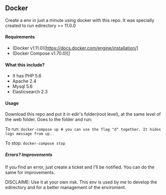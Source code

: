 ## Docker

Create a env in just a minute using docker with this repo. It was specially created to run edirectory >= 11.0.0

#### Requirements
* (Docker v1.11.0)[https://docs.docker.com/engine/installation/]
* (Docker Compose v1.70.0)[]

#### What this include?
* It has PHP 5.6
* Apache 2.4
* Mysql 5.6
* Elasticsearch 2.3

#### Usage

Download this repo and put it in edir's folder(root level), at the same level of the web folder. Goes to the folder and run:

To run:
`
docker-compose up # you can use the flag "d" together. It hides logs message from up.
`

To stop:
`
docker-compose stop
`

##### Errors? Improvements
If you find an error, just create a ticket and I'll be notified. You can do the same for improvements.


DISCLAIME: Use it at your own risk. This env is used by me to develop the edirectory and for a better management of the enviroment.
